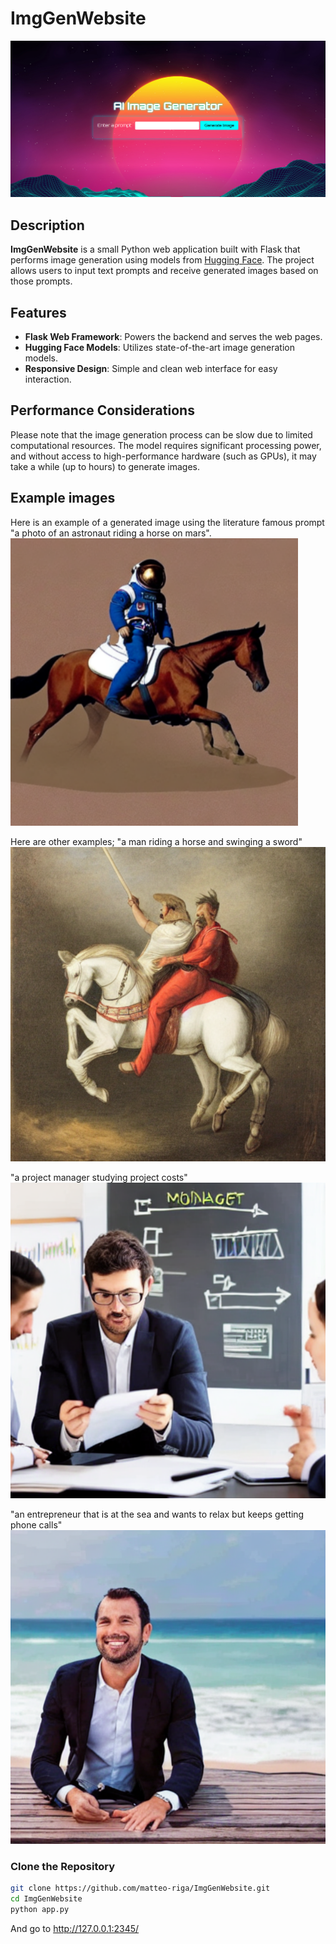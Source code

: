# ImgGenWebsite

![Project Banner](homepage.png)

## Description

**ImgGenWebsite** is a small Python web application built with Flask that performs image generation using models from [Hugging Face](https://huggingface.co/). The project allows users to input text prompts and receive generated images based on those prompts.

## Features

- **Flask Web Framework**: Powers the backend and serves the web pages.
- **Hugging Face Models**: Utilizes state-of-the-art image generation models.
- **Responsive Design**: Simple and clean web interface for easy interaction.

## Performance Considerations

Please note that the image generation process can be slow due to limited computational resources. The model requires significant processing power, and without access to high-performance hardware (such as GPUs), it may take a while (up to hours) to generate images.

## Example images

Here is an example of a generated image using the literature famous prompt "a photo of an astronaut riding a horse on mars".
![astronaut](astronaut.png)

Here are other examples; "a man riding a horse and swinging a sword" 
![man_horse_sword](man_horse_sword.png)

"a project manager studying project costs"
![pm_costs](pm_costs.png)

"an entrepreneur that is at the sea and wants to relax but keeps getting phone calls"
![pm_beach](pm_beach.png)

### Clone the Repository

```bash
git clone https://github.com/matteo-riga/ImgGenWebsite.git
cd ImgGenWebsite
python app.py
```
And go to http://127.0.0.1:2345/